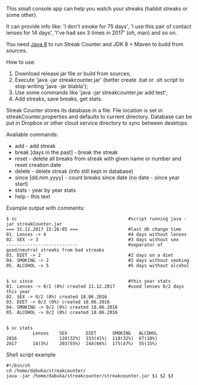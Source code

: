 This small console app can help you watch your streaks (habbit streaks or some other).

It can provide info like: 'I don't smoke for 75 days', 'I use this pair of contact lenses for 14 days', 'I've had sex 3 times in 2017' (oh, man) and so on.

You need [Java 8](https://www.java.com) to run Streak Counter and JDK 8 + Maven to build from sources.

How to use:
1. Download release jar file or build from sources;
1. Execute 'java -jar streakcounter.jar' (better create .bat or .sh script to stop writing 'java -jar blabla');
1. Use some commands like 'java -jar streakcounter.jar add test';
1. Add streaks, save breaks, get stats.

Streak Counter stores its database in a file. File location is set in streakCounter.properties and defaults to current directory. Database can be put in Dropbox or other cloud service directory to sync between desktops.

Available commands:
* add <name> - add streak
* break <list of names or numbers separated by comma> [days in the past] - break the streak
* reset <name or number> - delete all breaks from streak with given name or number and reset creation date
* delete <name or number> - delete streak (info still kept in database)
* since [dd.mm.yyyy] - count breaks since date (no date - since year start)
* stats - year by year stats
* help - this text

Example output with comments:
```
$ sc                                          #script running java -jar streakCounter.jar
=== 31.12.2017 15:26:05 ===                   #last db change time
01. Lenses -> 4                               #4 days without lenses
02. SEX -> 3                                  #3 days without sex
---------------------------                   #separator of good/neutral streaks from bad streaks
03. DIET -> 2                                 #2 days on a diet
04. SMOKING -> 2                              #2 days without smoking
05. ALCOHOL -> 5                              #5 days without alcohol


$ sc since                                    #this year stats
01. Lenses -> 0/2 (0%) created 11.12.2017     #used lenses 0/2 days this year
02. SEX -> 0/2 (0%) created 18.06.2016
03. DIET -> 0/2 (0%) created 18.06.2016
04. SMOKING -> 0/2 (0%) created 18.06.2016
05. ALCOHOL -> 0/2 (0%) created 18.06.2016


$ sc stats
          Lenses    SEX       DIET      SMOKING   ALCOHOL  
2016                120(32%)  153(41%)  118(32%)  67(18%)  
2017      14(3%)    203(55%)  244(66%)  175(47%)  55(15%)  
```

Shell script example
```
#!/bin/sh
cd /home/dabuka/streakcounter/
java -jar /home/dabuka/streakcounter/streakcounter.jar $1 $2 $3
```
